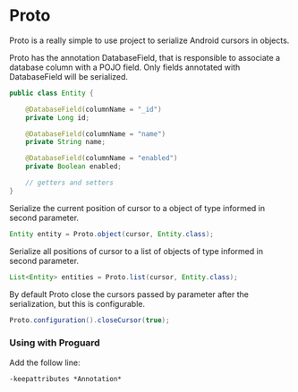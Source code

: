 # Proto
Proto is a really simple to use project to serialize Android cursors in objects.

Proto has the annotation DatabaseField, that is responsible to associate a database column with a POJO field.
Only fields annotated with DatabaseField will be serialized.

```java
public class Entity {

    @DatabaseField(columnName = "_id")
    private Long id;

    @DatabaseField(columnName = "name")
    private String name;

    @DatabaseField(columnName = "enabled")
    private Boolean enabled;

    // getters and setters
}
```

Serialize the current position of cursor to a object of type informed in second parameter.
```java
Entity entity = Proto.object(cursor, Entity.class);
```

Serialize all positions of cursor to a list of objects of type informed in second parameter.
```java
List<Entity> entities = Proto.list(cursor, Entity.class);
```

By default Proto close the cursors passed by parameter after the serialization, but this is configurable.
```java
Proto.configuration().closeCursor(true);
```

### Using with Proguard

Add the follow line:
```
-keepattributes *Annotation*
````